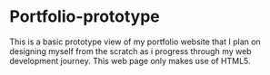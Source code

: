 # Portfolio-prototype
This is a basic prototype view of my portfolio website that I plan on designing myself from the scratch as i progress through my web development journey. This web page only makes use of HTML5.
